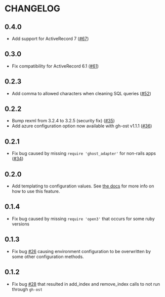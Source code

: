 # CHANGELOG

## 0.4.0
- Add support for ActiveRecord 7 ([#67](https://github.com/WeTransfer/ghost_adapter/pull/67))

## 0.3.0
- Fix compatibility for ActiveRecord 6.1 ([#61](https://github.com/WeTransfer/ghost_adapter/pull/61))

## 0.2.3
- Add comma to allowed characters when cleaning SQL queries ([#52](https://github.com/WeTransfer/ghost_adapter/pull/52))

## 0.2.2

- Bump rexml from 3.2.4 to 3.2.5 (security fix) ([#35](https://github.com/WeTransfer/ghost_adapter/pull/35))
- Add azure configuration option now available with gh-ost v1.1.1 ([#36](https://github.com/WeTransfer/ghost_adapter/pull/36))

## 0.2.1

- Fix bug caused by missing `require 'ghost_adapter'` for non-rails apps ([#34](https://github.com/WeTransfer/ghost_adapter/pull/34))

## 0.2.0

- Add templating to configuration values. See [the docs](./docs/config/templating.md) for more info on how to use this feature.

## 0.1.4

- Fix bug caused by missing `require 'open3'` that occurs for some ruby versions

## 0.1.3

- Fix bug [#26](https://github.com/WeTransfer/ghost_adapter/issues/26) causing environment configuration to be overwritten by some other configuration methods.

## 0.1.2

- Fix bug [#28](https://github.com/WeTransfer/ghost_adapter/issues/28) that resulted in add_index and remove_index calls to not run through `gh-ost`
